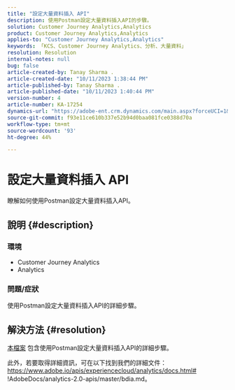 ```yaml
---
title: "設定大量資料插入 API"
description: 使用Postman設定大量資料插入API的步驟。
solution: Customer Journey Analytics,Analytics
product: Customer Journey Analytics,Analytics
applies-to: "Customer Journey Analytics,Analytics"
keywords: 「KCS、Customer Journey Analytics、分析、大量資料」
resolution: Resolution
internal-notes: null
bug: false
article-created-by: Tanay Sharma .
article-created-date: "10/11/2023 1:38:44 PM"
article-published-by: Tanay Sharma .
article-published-date: "10/11/2023 1:40:44 PM"
version-number: 4
article-number: KA-17254
dynamics-url: "https://adobe-ent.crm.dynamics.com/main.aspx?forceUCI=1&pagetype=entityrecord&etn=knowledgearticle&id=db23d17d-3b68-ee11-9ae7-6045bd0063aa"
source-git-commit: f93e11ce610b337e52b94d0baa081fce0388d70a
workflow-type: tm+mt
source-wordcount: '93'
ht-degree: 44%

---
```


# 設定大量資料插入 API


瞭解如何使用Postman設定大量資料插入API。

## 說明 {#description}


### <b>環境</b>

- Customer Journey Analytics
- Analytics




### <b>問題/症狀</b>

使用Postman設定大量資料插入API的詳細步驟。


## 解決方法 {#resolution}


[本檔案](https://spark.adobe.com/page/0jhQHMs74AtYz/) 包含使用Postman設定大量資料插入API的詳細步驟。

此外，若要取得詳細資訊，可在以下找到我們的詳細文件：https://www.adobe.io/apis/experiencecloud/analytics/docs.html# !AdobeDocs/analytics-2.0-apis/master/bdia.md。
